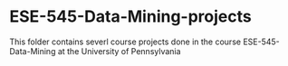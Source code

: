# ESE-545-Data-Mining-projects

This folder contains severl course projects done in the course ESE-545-Data-Mining at the University of Pennsylvania
